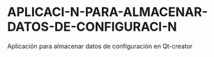 # APLICACI-N-PARA-ALMACENAR-DATOS-DE-CONFIGURACI-N
Aplicación para almacenar datos de configuración en Qt-creator 
